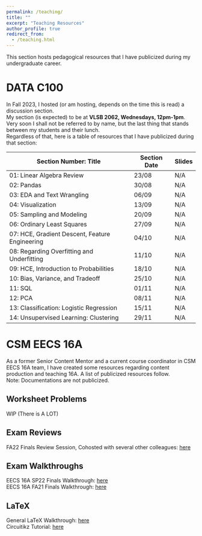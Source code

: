 ```yaml
---
permalink: /teaching/
title: ""
excerpt: "Teaching Resources"
author_profile: true
redirect_from: 
  - /teaching.html
---
```

This section hosts pedagogical resources that I have publicized during my undergraduate career.

DATA C100
======
In Fall 2023, I hosted (or am hosting, depends on the time this is read) a discussion section.\
My section (is expected) to be at **VLSB 2062, Wednesdays, 12pm-1pm**.
Very soon I shall not be referred to by name, but the last thing that stands between my students and their lunch.\
Regardless of that, here is a table of resources that I have publicized during that section:

| Section Number: Title                          | Section Date | Slides |
|------------------------------------------------|--------------|--------|
| 01: Linear Algebra Review                      | 23/08        |N/A |
| 02: Pandas                                     | 30/08        |N/A |
| 03: EDA and Text Wrangling                     | 06/09        |N/A |
| 04: Visualization                              | 13/09        |N/A |
| 05: Sampling and Modeling                      | 20/09        |N/A |
| 06: Ordinary Least Squares                     | 27/09        |N/A |
| 07: HCE, Gradient Descent, Feature Engineering | 04/10        |N/A |
| 08: Regarding Overfitting and Underfitting     | 11/10        |N/A |
| 09: HCE, Introduction to Probabilities         | 18/10        |N/A |
| 10: Bias, Variance, and Tradeoff               | 25/10        |N/A |
| 11: SQL                                        | 01/11        |N/A |
| 12: PCA                                        | 08/11        |N/A |
| 13: Classification: Logistic Regression        | 15/11        |N/A |
| 14: Unsupervised Learning: Clustering          | 29/11        |N/A |

CSM EECS 16A
======
As a former Senior Content Mentor and a current course coordinator in CSM EECS 16A team, I have created some resources
regarding content production and teaching 16A. A list of publicized resources follow.\
Note: Documentations are not publicized.
## Worksheet Problems
WIP (There is A LOT)

## Exam Reviews
FA22 Finals Review Session, Cohosted with several other colleagues: [here](https://www.youtube.com/watch?v=fTJHXGv5iUM)

## Exam Walkthroughs
EECS 16A SP22 Finals Walkthrough: [here](https://www.youtube.com/watch?v=EKBL9izmfgg&list=PL2Zt5-p8lNzSk01oL5AtRa4nzovw06sQG&pp=iAQB)\
EECS 16A FA21 Finals Walkthrough: [here](https://www.youtube.com/watch?v=0Vbe1sPvLPU&list=PL2Zt5-p8lNzTiFKXYYYSaj2t7mbFRWJka&pp=iAQB)

## LaTeX
General LaTeX Walkthrough: [here](https://www.youtube.com/watch?v=CD9vNUgN33Q&list=PL2Zt5-p8lNzQ0ccnHPR-0PfjxCIk9tUHr&pp=iAQB)\
Circuitikz Tutorial: [here](https://www.youtube.com/watch?v=1tY3SBO3Gr4)
